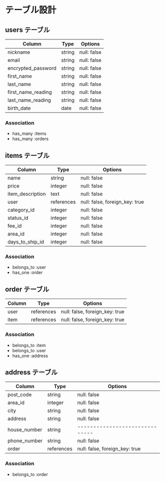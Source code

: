 # テーブル設計

## users テーブル

| Column   | Type   | Options     |
| -------- | ------ | ----------- |
| nickname | string | null: false |
| email    | string | null: false |
| encrypted_password   | string | null: false |
| first_name   | string | null: false |
| last_name   | string | null: false |
| first_name_reading   | string | null: false |
| last_name_reading   | string | null: false |
| birth_date   | date | null: false |

### Association
- has_many :items
- has_many :orders

## items テーブル

| Column | Type   | Options     |
| ------ | ------ | ----------- |
| name   | string | null: false |
| price   | integer | null: false |
| item_description   | text | null: false |
| user   | references | null: false, foreign_key: true |
| category_id | integer | null: false |
| status_id   | integer | null: false |
| fee_id   | integer | null: false |
| area_id   | integer | null: false |
| days_to_ship_id   | integer | null: false |

### Association

- belongs_to :user
- has_one :order

## order テーブル

| Column | Type       | Options                        |
| ------ | ---------- | ------------------------------ |
| user   | references | null: false, foreign_key: true |
| item   | references | null: false, foreign_key: true |

### Association
- belongs_to :item
- belongs_to :user
- has_one :address

## address テーブル

| Column  | Type       | Options                        |
| ------- | ---------- | ------------------------------ |
| post_code | string     |    null: false                  |
| area_id   | integer | null: false |
| city | string     |    null: false                  |
| address | string     |    null: false          |
| house_number | string     |  ------------------------------  |
| phone_number | string     |    null: false                  |
| order   | references | null: false, foreign_key: true |

### Association

- belongs_to :order